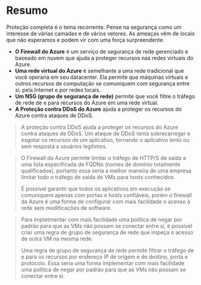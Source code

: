 # Resumo

Proteção completa é o tema recorrente. Pense na segurança como um interesse de várias camadas e de vários vetores. As ameaças vêm de locais que não esperamos e podem vir com uma força surpreendente.

- **O Firewall do Azure** é um serviço de segurança de rede gerenciado e baseado em nuvem que ajuda a proteger recursos nas redes virtuais do Azure.
- **Uma rede virtual do Azure** é semelhante a uma rede tradicional que você operaria em seu datacenter. Ela permite que máquinas virtuais e outros recursos de computação se comuniquem com segurança entre si, pela Internet e por redes locais.
- **Um NSG (grupo de segurança de rede)** permite que você filtre o tráfego de rede de e para recursos do Azure em uma rede virtual.
- **A Proteção contra DDoS do Azure** ajuda a proteger os recursos do Azure contra ataques de DDoS.

> A proteção contra DDoS ajuda a proteger os recursos do Azure contra ataques de DDoS. Um ataque de DDoS tenta sobrecarregar e esgotar os recursos de um aplicativo, tornando o aplicativo lento ou sem resposta a usuários legítimos.

> O Firewall do Azure permite limitar o tráfego de HTTP/S de saída a uma lista especificada de FQDNs (nomes de domínio totalmente qualificados), portanto essa seria a melhor maneira de uma empresa limitar todo o tráfego de saída de VMs para hosts conhecidos.
>
> É possível garantir que todos os aplicativos em execução se comuniquem apenas com portas e hosts confiáveis, porém o firewall da Azure é uma forma de configurar com mais facilidade o acesso à rede sem modificações de software.

> Para impletmentar com mais facilidade uma política de negar por padrão para que as VMs não possam se conectar entre si, é possível criar uma regra de grupo de segurança de rede que impeça o acesso de outra VM na mesma rede.
>
> Uma regra de grupo de segurança de rede permite filtrar o tráfego de e para os recursos por endereço IP de origem e de destino, porta e protocolo. Essa seria uma forma implementar com mais facilidade uma política de negar por padrão para que as VMs não possam se conectar entre si.
